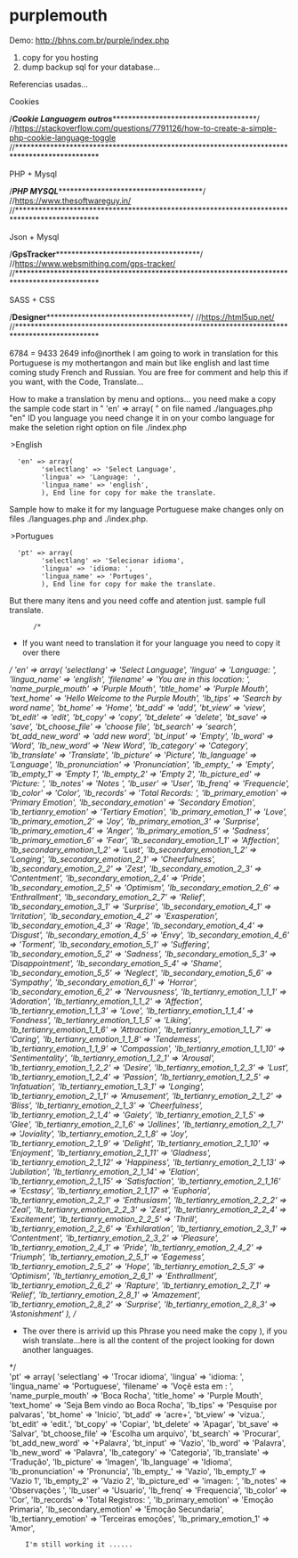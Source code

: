 # purplemouth


Demo: http://bhns.com.br/purple/index.php



1. copy for you hosting
2. dump backup sql for your database... 


Referencias usadas...

Cookies 

/*****************Cookie Languagem outros******************************************************/
//https://stackoverflow.com/questions/7791126/how-to-create-a-simple-php-cookie-language-toggle
//*********************************************************************************************

PHP + Mysql

/*****************PHP MYSQL******************************************************/
//https://www.thesoftwareguy.in/
//*********************************************************************************************

Json + Mysql

/******************GpsTracker*******************************************************/
//https://www.websmithing.com/gps-tracker/
//*********************************************************************************************

SASS + CSS

/******************Designer*******************************************************/
//https://html5up.net/
//*********************************************************************************************

6784 = 9433  2649   info@northek
I am going to work in translation for this Portuguese is my mothertangon and main but like english and last time coming study French and Russian. You are free for comment and help this if you want, with the Code, Translate...




How to make a translation by menu and options... you need make a copy the sample code start in
 " 'en' => array( " on file named ./languages.php   "en" ID you language you need change it in on your combo language for make the seletion right option on file ./index.php
 <option value="en"<?php if( $_COOKIE["language"] == "English" ) { echo "selected"; } ?>>English</option>
 
 
      'en' => array(
            'selectlang' => 'Select Language',  
            'lingua' => 'Language: ',
			'lingua_name' => 'english',
			), End line for copy for make the translate.



Sample how to make it for my language Portuguese make changes only on files ./languages.php and ./index.php.

 <option value="pt"<?php if( $_COOKIE["language"] == "Portugues" ) { echo "selecionado"; } ?>>Portugues</option>
 
 
      'pt' => array(
            'selectlang' => 'Selecionar idioma',  
            'lingua' => 'idioma: ',
			'lingua_name' => 'Portuges',
			), End line for copy for make the translate.

But there many itens and you need coffe and atention just. sample full translate.


    
	      /* 
 * If you want need to translation it for your language you need to copy it over there
 
 */
	  'en' => array(
            'selectlang' => 'Select Language',
            'lingua' => 'Language: ',
			'lingua_name' => 'english',
            'filename' => 'You are in this location: ',
			'name_purple_mouth' => 'Purple Mouth',
			'title_home' => 'Purple Mouth',
			'text_home' => 'Hello Welcome to the Purple Mouth',
			'lb_tips' => 'Search by word name',
			'bt_home' => 'Home',
            'bt_add' => 'add',
			'bt_view' => 'view',
			'bt_edit' => 'edit',
			'bt_copy' => 'copy',
			'bt_delete' => 'delete',
			'bt_save' => 'save',
			'bt_choose_file' => 'choose file',
			'bt_search' => 'search',
			'bt_add_new_word' => 'add new word',
			'bt_input' => 'Empty',
			'lb_word' => 'Word',
			'lb_new_word' => 'New Word',
			'lb_category' => 'Category',
			'lb_translate' => 'Translate',
			'lb_picture' => 'Picture',
			'lb_language' => 'Language',
			'lb_pronunciation' => 'Pronunciation',
			'lb_empty_' => 'Empty',
			'lb_empty_1' => 'Empty 1',
			'lb_empty_2' => 'Empty 2',
			'lb_picture_ed' => 'Picture: ',
			'lb_notes' => 'Notes ',
			'lb_user' => 'User',
			'lb_frenq' => 'Frequencie',
			'lb_color' => 'Color',
			'lb_records' => 'Total Records: ',
			'lb_primary_emotion' => 'Primary Emotion',
			'lb_secondary_emotion' => 'Secondary Emotion',
			'lb_tertianry_emotion' => 'Tertiary Emotion',
			'lb_primary_emotion_1' => 'Love',
			'lb_primary_emotion_2' => 'Joy',
			'lb_primary_emotion_3' => 'Surprise',
			'lb_primary_emotion_4' => 'Anger',
			'lb_primary_emotion_5' => 'Sadness',
			'lb_primary_emotion_6' => 'Fear',
			'lb_secondary_emotion_1_1' => 'Affection',
			'lb_secondary_emotion_1_2' => 'Lust',
			'lb_secondary_emotion_1_2' => 'Longing',
			'lb_secondary_emotion_2_1' => 'Cheerfulness',
			'lb_secondary_emotion_2_2' => 'Zest',
			'lb_secondary_emotion_2_3' => 'Contentment',
			'lb_secondary_emotion_2_4' => 'Pride',
			'lb_secondary_emotion_2_5' => 'Optimism',
			'lb_secondary_emotion_2_6' => 'Enthrallment',
			'lb_secondary_emotion_2_7' => 'Relief',
			'lb_secondary_emotion_3_1' => 'Surprise',
			'lb_secondary_emotion_4_1' => 'Irritation',
			'lb_secondary_emotion_4_2' => 'Exasperation',
			'lb_secondary_emotion_4_3' => 'Rage',
			'lb_secondary_emotion_4_4' => 'Disgust',
			'lb_secondary_emotion_4_5' => 'Envy',
			'lb_secondary_emotion_4_6' => 'Torment',
			'lb_secondary_emotion_5_1' => 'Suffering',
			'lb_secondary_emotion_5_2' => 'Sadness',
			'lb_secondary_emotion_5_3' => 'Disappointment',
			'lb_secondary_emotion_5_4' => 'Shame',
			'lb_secondary_emotion_5_5' => 'Neglect',
			'lb_secondary_emotion_5_6' => 'Sympathy',
			'lb_secondary_emotion_6_1' => 'Horror',
			'lb_secondary_emotion_6_2' => 'Nervousness',
			'lb_tertianry_emotion_1_1_1' => 'Adoration',
			'lb_tertianry_emotion_1_1_2' => 'Affection',
			'lb_tertianry_emotion_1_1_3' => 'Love',
			'lb_tertianry_emotion_1_1_4' => 'Fondness',
			'lb_tertianry_emotion_1_1_5' => 'Liking',
			'lb_tertianry_emotion_1_1_6' => 'Attraction',
			'lb_tertianry_emotion_1_1_7' => 'Caring',
			'lb_tertianry_emotion_1_1_8' => 'Tendemess',
			'lb_tertianry_emotion_1_1_9' => 'Compassion',
			'lb_tertianry_emotion_1_1_10' => 'Sentimentality',
			'lb_tertianry_emotion_1_2_1' => 'Arousal',
			'lb_tertianry_emotion_1_2_2' => 'Desire',
			'lb_tertianry_emotion_1_2_3' => 'Lust',
			'lb_tertianry_emotion_1_2_4' => 'Passion',
			'lb_tertianry_emotion_1_2_5' => 'Infatuation',
			'lb_tertianry_emotion_1_3_1' => 'Longing',
			'lb_tertianry_emotion_2_1_1' => 'Amusement',
			'lb_tertianry_emotion_2_1_2' => 'Bliss',
			'lb_tertianry_emotion_2_1_3' => 'Cheerfulness',
			'lb_tertianry_emotion_2_1_4' => 'Gaiety',
			'lb_tertianry_emotion_2_1_5' => 'Glee',
			'lb_tertianry_emotion_2_1_6' => 'Jollines',
			'lb_tertianry_emotion_2_1_7' => 'Joviality',
			'lb_tertianry_emotion_2_1_8' => 'Joy',
			'lb_tertianry_emotion_2_1_9' => 'Delight',
			'lb_tertianry_emotion_2_1_10' => 'Enjoyment',
			'lb_tertianry_emotion_2_1_11' => 'Gladness',
			'lb_tertianry_emotion_2_1_12' => 'Happiness',
			'lb_tertianry_emotion_2_1_13' => 'Jubilation',
			'lb_tertianry_emotion_2_1_14' => 'Elation',
			'lb_tertianry_emotion_2_1_15' => 'Satisfaction',
			'lb_tertianry_emotion_2_1_16' => 'Ecstasy',
			'lb_tertianry_emotion_2_1_17' => 'Euphoria',
			'lb_tertianry_emotion_2_2_1' => 'Enthusiasm',
			'lb_tertianry_emotion_2_2_2' => 'Zeal',
			'lb_tertianry_emotion_2_2_3' => 'Zest',
			'lb_tertianry_emotion_2_2_4' => 'Excitement',
			'lb_tertianry_emotion_2_2_5' => 'Thrill',
			'lb_tertianry_emotion_2_2_6' => 'Exhilaration',
			'lb_tertianry_emotion_2_3_1' => 'Contentment',
			'lb_tertianry_emotion_2_3_2' => 'Pleasure',
			'lb_tertianry_emotion_2_4_1' => 'Pride',
			'lb_tertianry_emotion_2_4_2' => 'Triumph',
			'lb_tertianry_emotion_2_5_1' => 'Eagemess',
			'lb_tertianry_emotion_2_5_2' => 'Hope',
			'lb_tertianry_emotion_2_5_3' => 'Optimism',
			'lb_tertianry_emotion_2_6_1' => 'Enthrallment',
			'lb_tertianry_emotion_2_6_2' => 'Rapture',
			'lb_tertianry_emotion_2_7_1' => 'Relief',
			'lb_tertianry_emotion_2_8_1' => 'Amazement',
			'lb_tertianry_emotion_2_8_2' => 'Surprise',
			'lb_tertianry_emotion_2_8_3' => 'Astonishment'
          ),
		      /* 
 * The over there is arrivid up this Phrase you need make the copy ), if you wish translate...here is all the content of the project looking for down another languages.
 
 */	  
		'pt' => array(
            'selectlang' => 'Trocar idioma',
            'lingua' => 'idioma: ',
			'lingua_name' => 'Portuguese',
            'filename' => 'Voçê esta em : ',
			'name_purple_mouth' => 'Boca Rocha',
			'title_home' => 'Purple Mouth',
			'text_home' => 'Seja Bem vindo ao Boca Rocha',
			'lb_tips' => 'Pesquise por palvaras',
			'bt_home' => 'Inicio',
            'bt_add' => 'acre+',
			'bt_view' => 'vizua.',
			'bt_edit' => 'edit.',
			'bt_copy' => 'Copiar',
			'bt_delete' => 'Apagar',
			'bt_save' => 'Salvar',
			'bt_choose_file' => 'Escolha um arquivo',
			'bt_search' => 'Procurar',
			'bt_add_new_word' => '+Palavra',
			'bt_input' => 'Vazio',
			'lb_word' => 'Palavra',
			'lb_new_word' => 'Palavra',
			'lb_category' => 'Categoria',
			'lb_translate' => 'Tradução',
			'lb_picture' => 'Imagen',
			'lb_language' => 'Idioma',
			'lb_pronunciation' => 'Pronuncia',
			'lb_empty_' => 'Vazio',
			'lb_empty_1' => 'Vazio 1',
			'lb_empty_2' => 'Vazio 2',
			'lb_picture_ed' => 'imagen: ',
			'lb_notes' => 'Observações ',
			'lb_user' => 'Usuario',
			'lb_frenq' => 'Frequencia',
			'lb_color' => 'Cor',
			'lb_records' => 'Total Registros: ',
			'lb_primary_emotion' => 'Emoção Primaria',
			'lb_secondary_emotion' => 'Emoção Secundaria',
			'lb_tertianry_emotion' => 'Terceiras emoçôes',
			'lb_primary_emotion_1' => 'Amor',
			
			
		I'm still working it ......
		
		
			
			
  